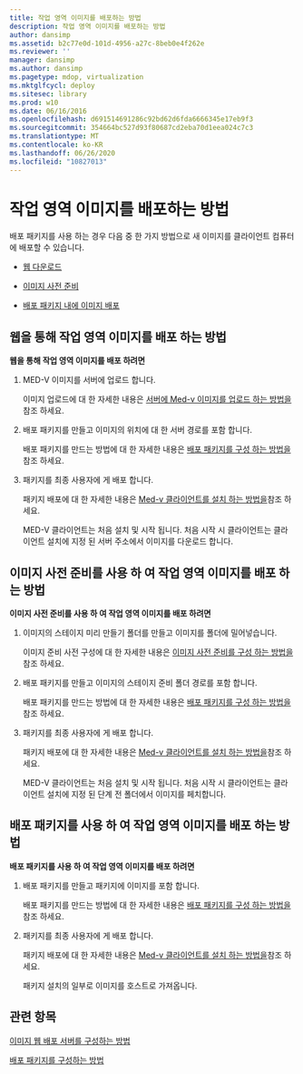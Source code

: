```yaml
---
title: 작업 영역 이미지를 배포하는 방법
description: 작업 영역 이미지를 배포하는 방법
author: dansimp
ms.assetid: b2c77e0d-101d-4956-a27c-8beb0e4f262e
ms.reviewer: ''
manager: dansimp
ms.author: dansimp
ms.pagetype: mdop, virtualization
ms.mktglfcycl: deploy
ms.sitesec: library
ms.prod: w10
ms.date: 06/16/2016
ms.openlocfilehash: d691514691286c92bd62d6fda6666345e17eb9f3
ms.sourcegitcommit: 354664bc527d93f80687cd2eba70d1eea024c7c3
ms.translationtype: MT
ms.contentlocale: ko-KR
ms.lasthandoff: 06/26/2020
ms.locfileid: "10827013"
---
```

# 작업 영역 이미지를 배포하는 방법


배포 패키지를 사용 하는 경우 다음 중 한 가지 방법으로 새 이미지를 클라이언트 컴퓨터에 배포할 수 있습니다.

-   [웹 다운로드](#bkmk-howtodeployaworkspaceimageviatheweb)

-   [이미지 사전 준비](#bkmk-howtodeployaworkspaceimageusingimageprestaging)

-   [배포 패키지 내에 이미지 배포](#bkmk-howtodeployaworkspaceimageusingadeploymentapackage)

## <a href="" id="bkmk-howtodeployaworkspaceimageviatheweb"></a>웹을 통해 작업 영역 이미지를 배포 하는 방법


**웹을 통해 작업 영역 이미지를 배포 하려면**

1.  MED-V 이미지를 서버에 업로드 합니다.

    이미지 업로드에 대 한 자세한 내용은 [서버에 Med-v 이미지를 업로드 하는 방법을](how-to-upload-a-med-v-image-to-the-server.md)참조 하세요.

2.  배포 패키지를 만들고 이미지의 위치에 대 한 서버 경로를 포함 합니다.

    배포 패키지를 만드는 방법에 대 한 자세한 내용은 [배포 패키지를 구성 하는 방법을](how-to-configure-a-deployment-package.md)참조 하세요.

3.  패키지를 최종 사용자에 게 배포 합니다.

    패키지 배포에 대 한 자세한 내용은 [Med-v 클라이언트를 설치 하는 방법을](how-to-install-med-v-clientdeployment-package.md)참조 하세요.

    MED-V 클라이언트는 처음 설치 및 시작 됩니다. 처음 시작 시 클라이언트는 클라이언트 설치에 지정 된 서버 주소에서 이미지를 다운로드 합니다.

## <a href="" id="bkmk-howtodeployaworkspaceimageusingimageprestaging"></a>이미지 사전 준비를 사용 하 여 작업 영역 이미지를 배포 하는 방법


**이미지 사전 준비를 사용 하 여 작업 영역 이미지를 배포 하려면**

1.  이미지의 스테이지 미리 만들기 폴더를 만들고 이미지를 폴더에 밀어넣습니다.

    이미지 준비 사전 구성에 대 한 자세한 내용은 [이미지 사전 준비를 구성 하는 방법을](how-to-configure-image-pre-staging.md)참조 하세요.

2.  배포 패키지를 만들고 이미지의 스테이지 준비 폴더 경로를 포함 합니다.

    배포 패키지를 만드는 방법에 대 한 자세한 내용은 [배포 패키지를 구성 하는 방법을](how-to-configure-a-deployment-package.md)참조 하세요.

3.  패키지를 최종 사용자에 게 배포 합니다.

    패키지 배포에 대 한 자세한 내용은 [Med-v 클라이언트를 설치 하는 방법을](how-to-install-med-v-clientdeployment-package.md)참조 하세요.

    MED-V 클라이언트는 처음 설치 및 시작 됩니다. 처음 시작 시 클라이언트는 클라이언트 설치에 지정 된 단계 전 폴더에서 이미지를 페치합니다.

## <a href="" id="bkmk-howtodeployaworkspaceimageusingadeploymentapackage"></a>배포 패키지를 사용 하 여 작업 영역 이미지를 배포 하는 방법


**배포 패키지를 사용 하 여 작업 영역 이미지를 배포 하려면**

1.  배포 패키지를 만들고 패키지에 이미지를 포함 합니다.

    배포 패키지를 만드는 방법에 대 한 자세한 내용은 [배포 패키지를 구성 하는 방법을](how-to-configure-a-deployment-package.md)참조 하세요.

2.  패키지를 최종 사용자에 게 배포 합니다.

    패키지 배포에 대 한 자세한 내용은 [Med-v 클라이언트를 설치 하는 방법을](how-to-install-med-v-clientdeployment-package.md)참조 하세요.

    패키지 설치의 일부로 이미지를 호스트로 가져옵니다.

## 관련 항목


[이미지 웹 배포 서버를 구성하는 방법](how-to-configure-the-image-web-distribution-server.md)

[배포 패키지를 구성하는 방법](how-to-configure-a-deployment-package.md)

 

 





